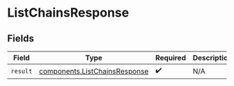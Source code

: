 # ListChainsResponse

## Fields

| Field      | Type                                                                        | Required | Description |
| ---------- | --------------------------------------------------------------------------- | -------- | ----------- |
| `result` | [components.ListChainsResponse](../../models/components/listchainsresponse.md) | ✔️     | N/A         |
